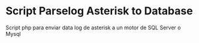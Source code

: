 # Script Parselog Asterisk to Database
Script php para enviar data log de asterisk a un motor de SQL Server o Mysql
